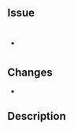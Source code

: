 ## Issue

<!--
Github Issue 번호
-->

- #

## Changes

<!--
새로 추가하거나 수정된 내용 등등 주요 변경 사항 
-->

-

## Description

<!--
추가적인 설명이 필요한 경우 
-->